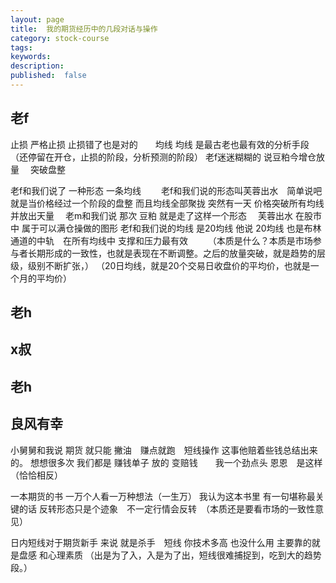 ```yaml
---
layout: page
title:  我的期货经历中的几段对话与操作
category: stock-course
tags:
keywords:
description:
published:  false
---
```

## 老f
止损 严格止损 止损错了也是对的　　均线 均线 是最古老也最有效的分析手段　（还停留在开仓，止损的阶段，分析预测的阶段）
老f迷迷糊糊的 说豆粕今增仓放量　 突破盘整　

老f和我们说了 一种形态 一条均线　　
老f和我们说的形态叫芙蓉出水　简单说吧　就是当价格经过一个阶段的盘整 而且均线全部聚拢 突然有一天 价格突破所有均线　 并放出天量　 
老m和我们说 那次 豆粕 就是走了这样一个形态　 芙蓉出水 在股市中 属于可以满仓操做的图形
老f和我们说的均线 是20均线 他说 20均线 也是布林通道的中轨　在所有均线中 支撑和压力最有效　　
（本质是什么？本质是市场参与者长期形成的一致性，也就是表现在不断调整。之后的放量突破，就是趋势的层级，级别不断扩张，）
（20日均线，就是20个交易日收盘价的平均价，也就是一个月的平均价）

## 老h
## x叔

## 老h

## 良风有幸
小舅舅和我说 期货 就只能 撇油　赚点就跑　短线操作 这事他赔着些钱总结出来的。
想想很多次 我们都是 赚钱单子 放的 变赔钱　　我一个劲点头 恩恩　是这样　 （恰恰相反）

一本期货的书 一万个人看一万种想法（一生万）
我认为这本书里 有一句堪称最关键的话 反转形态只是个迹象　不一定行情会反转　（本质还是要看市场的一致性意见）

日内短线对于期货新手 来说 就是杀手　短线 你技术多高 也没什么用 主要靠的就是盘感 和心理素质
（出是为了入，入是为了出，短线很难捕捉到，吃到大的趋势段。）


















